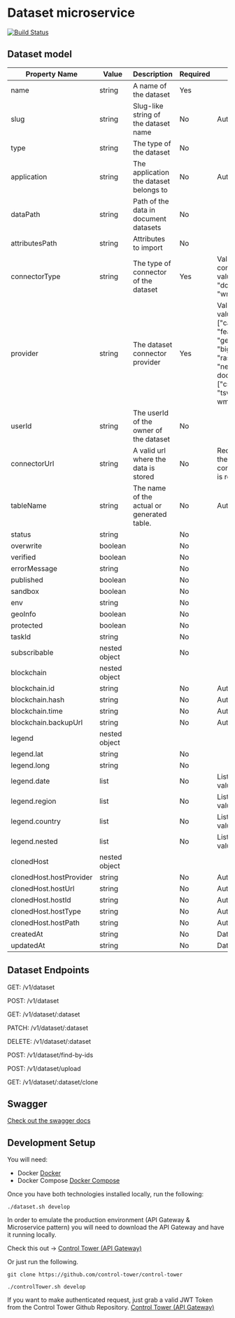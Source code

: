 # Dataset microservice

[![Build Status](https://travis-ci.org/resource-watch/dataset.svg?branch=master)](https://travis-ci.org/resource-watch/dataset)

## Dataset model

| Property Name           	| Value         	| Description                                	| Required 	| Notes                                                                                                                                                             	|
|-------------------------	|---------------	|--------------------------------------------	|----------	|-------------------------------------------------------------------------------------------------------------------------------------------------------------------	|
| name                    	| string        	| A name of the dataset                      	| Yes      	|                                                                                                                                                                   	|
| slug                    	| string        	| Slug-like string of the dataset name       	| No       	| Autogenerated                                                                                                                                                     	|
| type                    	| string        	| The type of the dataset                    	| No       	|                                                                                                                                                                   	|
| application             	| string        	| The application the dataset belongs to     	| No       	| Autogenerated                                                                                                                                                     	|
| dataPath                	| string        	| Path of the data in document datasets      	| No       	|                                                                                                                                                                   	|
| attributesPath          	| string        	| Attributes to import                       	| No       	|                                                                                                                                                                   	|
| connectorType           	| string        	| The type of connector of the dataset       	| Yes      	| Valid connectorTypes values ["rest", "document", "wms"]                                                                                                           	|
| provider                	| string        	| The dataset connector provider             	| Yes      	| Valid provider values: rest -> ["cartodb", "featureservice", "gee", "bigquery", "rasdaman", "nexgddp"]; document -> ["csv", "json", "tsv", "xml"]; wms -> ["wms"] 	|
| userId                  	| string        	| The userId of the owner of the dataset     	| No       	|                                                                                                                                                                   	|
| connectorUrl            	| string        	| A valid url where the data is stored       	| No       	| Required when the dataset connectorType is rest.                                                                                                                  	|
| tableName               	| string        	| The name of the actual or generated table. 	| No       	| Autogenerated                                                                                                                                                     	|
| status                  	| string        	|                                            	| No       	|                                                                                                                                                                   	|
| overwrite               	| boolean       	|                                            	| No       	|                                                                                                                                                                   	|
| verified                	| boolean       	|                                            	| No       	|                                                                                                                                                                   	|
| errorMessage            	| string        	|                                            	| No       	|                                                                                                                                                                   	|
| published               	| boolean       	|                                            	| No       	|                                                                                                                                                                   	|
| sandbox                 	| boolean       	|                                            	| No       	|                                                                                                                                                                   	|
| env                     	| string        	|                                            	| No       	|                                                                                                                                                                   	|
| geoInfo                 	| boolean       	|                                            	| No       	|                                                                                                                                                                   	|
| protected               	| boolean       	|                                            	| No       	|                                                                                                                                                                   	|
| taskId                  	| string        	|                                            	| No       	|                                                                                                                                                                   	|
| subscribable            	| nested object 	|                                            	| No       	|                                                                                                                                                                   	|
| blockchain              	| nested object 	|                                            	|          	|                                                                                                                                                                   	|
| blockchain.id           	| string        	|                                            	| No       	| Autogenerated                                                                                                                                                     	|
| blockchain.hash         	| string        	|                                            	| No       	| Autogenerated                                                                                                                                                     	|
| blockchain.time         	| string        	|                                            	| No       	| Autogenerated                                                                                                                                                     	|
| blockchain.backupUrl    	| string        	|                                            	| No       	| Autogenerated                                                                                                                                                     	|
| legend                  	| nested object 	|                                            	|          	|                                                                                                                                                                   	|
| legend.lat              	| string        	|                                            	| No       	|                                                                                                                                                                   	|
| legend.long             	| string        	|                                            	| No       	|                                                                                                                                                                   	|
| legend.date             	| list          	|                                            	| No       	| List of string values                                                                                                                                             	|
| legend.region           	| list          	|                                            	| No       	| List of string values                                                                                                                                             	|
| legend.country          	| list          	|                                            	| No       	| List of string values                                                                                                                                             	|
| legend.nested           	| list          	|                                            	| No       	| List of string values                                                                                                                                             	|
| clonedHost              	| nested object 	|                                            	|          	|                                                                                                                                                                   	|
| clonedHost.hostProvider 	| string        	|                                            	| No       	| Autogenerated                                                                                                                                                     	|
| clonedHost.hostUrl      	| string        	|                                            	| No       	| Autogenerated                                                                                                                                                     	|
| clonedHost.hostId       	| string        	|                                            	| No       	| Autogenerated                                                                                                                                                     	|
| clonedHost.hostType     	| string        	|                                            	| No       	| Autogenerated                                                                                                                                                     	|
| clonedHost.hostPath     	| string        	|                                            	| No       	| Autogenerated                                                                                                                                                     	|
| createdAt               	| string        	|                                            	| No       	| Date value                                                                                                                                                        	|
| updatedAt               	| string        	|                                            	| No       	| Date Value                                                                                                                                                        	|

## Dataset Endpoints

GET: /v1/dataset

POST: /v1/dataset

GET: /v1/dataset/:dataset

PATCH: /v1/dataset/:dataset

DELETE: /v1/dataset/:dataset

POST: /v1/dataset/find-by-ids

POST: /v1/dataset/upload

GET: /v1/dataset/:dataset/clone

## Swagger

[Check out the swagger docs](https://editor.swagger.io/?url=https://raw.githubusercontent.com/GPSDD/dataset/develop/app/microservice/swagger.json)

## Development Setup

You will need:

- Docker [Docker](https://www.docker.com/)
- Docker Compose [Docker Compose](https://docs.docker.com/compose/)

Once you have both technologies installed locally, run the following:

`./dataset.sh develop`

In order to emulate the production environment (API Gateway & Microservice pattern) you will need to download the API Gateway and have it running locally.

Check this out -> [Control Tower (API Gateway)](https://github.com/control-tower/control-tower)

Or just run the following.

`git clone https://github.com/control-tower/control-tower`

`./controlTower.sh develop`

If you want to make authenticated request, just grab a valid JWT Token from the Control Tower Github Repository. [Control Tower (API Gateway)](https://github.com/control-tower/control-tower)
